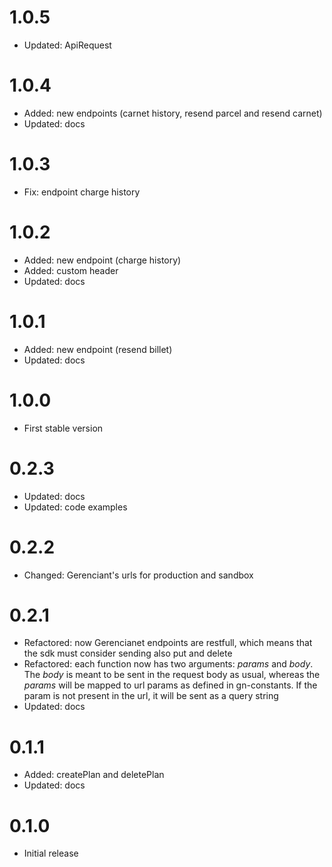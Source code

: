 # 1.0.5

- Updated: ApiRequest

# 1.0.4

- Added: new endpoints (carnet history, resend parcel and resend carnet)
- Updated: docs

# 1.0.3

- Fix: endpoint charge history

# 1.0.2

- Added: new endpoint (charge history)
- Added: custom header
- Updated: docs

# 1.0.1

- Added: new endpoint (resend billet)
- Updated: docs

# 1.0.0

- First stable version

# 0.2.3

- Updated: docs
- Updated: code examples

# 0.2.2

- Changed: Gerenciant's urls for production and sandbox

# 0.2.1

- Refactored: now Gerencianet endpoints are restfull, which means that the sdk must consider sending also put and delete
- Refactored: each function now has two arguments: *params* and *body*.
              The *body* is meant to be sent in the request body as usual, whereas the *params* will be mapped to url params as defined in gn-constants. If the param is not present in the url, it will be sent as a query string
- Updated: docs

# 0.1.1

- Added: createPlan and deletePlan
- Updated: docs

# 0.1.0

- Initial release
